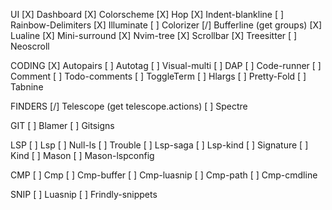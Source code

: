 UI
[X] Dashboard
[X] Colorscheme
[X] Hop
[X] Indent-blankline
[ ] Rainbow-Delimiters
[X] Illuminate
[ ] Colorizer
[/] Bufferline (get groups)
[X] Lualine
[X] Mini-surround
[X] Nvim-tree
[X] Scrollbar
[X] Treesitter
[ ] Neoscroll

CODING
[X] Autopairs
[ ] Autotag
[ ] Visual-multi
[ ] DAP
[ ] Code-runner
[ ] Comment
[ ] Todo-comments
[ ] ToggleTerm
[ ] Hlargs
[ ] Pretty-Fold
[ ] Tabnine

FINDERS
[/] Telescope (get telescope.actions)
[ ] Spectre

GIT
[ ] Blamer
[ ] Gitsigns

LSP
[ ] Lsp
[ ] Null-ls
[ ] Trouble
[ ] Lsp-saga
[ ] Lsp-kind
[ ] Signature
[ ] Kind
[ ] Mason
[ ] Mason-lspconfig

CMP
[ ] Cmp
[ ] Cmp-buffer
[ ] Cmp-luasnip
[ ] Cmp-path
[ ] Cmp-cmdline

SNIP
[ ] Luasnip
[ ] Frindly-snippets

